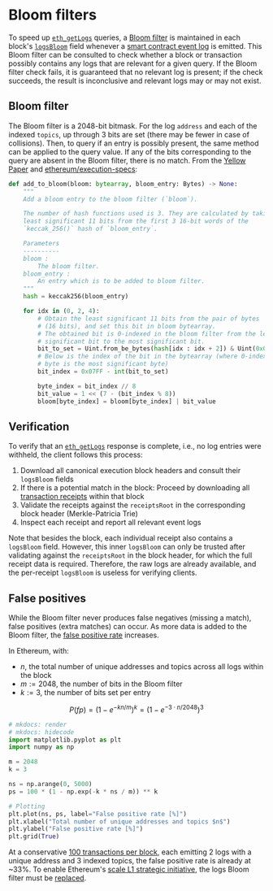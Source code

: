 # Bloom filters

To speed up [`eth_getLogs`](./event-logs.md#eth_getlogs) queries, a [Bloom filter](https://en.wikipedia.org/wiki/Bloom_filter) is maintained in each block's [`logsBloom`](https://ethereum.org/en/developers/docs/apis/json-rpc/#eth_getblockbyhash) field whenever a [smart contract event log](./event-logs.md#log-opcodes) is emitted. This Bloom filter can be consulted to check whether a block or transaction possibly contains any logs that are relevant for a given query. If the Bloom filter check fails, it is guaranteed that no relevant log is present; if the check succeeds, the result is inconclusive and relevant logs may or may not exist.

## Bloom filter

The Bloom filter is a 2048-bit bitmask. For the log `address` and each of the indexed `topics`, up through 3 bits are set (there may be fewer in case of collisions). Then, to query if an entry is possibly present, the same method can be applied to the query value. If any of the bits corresponding to the query are absent in the Bloom filter, there is no match. From the [Yellow Paper](https://ethereum.github.io/yellowpaper/paper.pdf) and [ethereum/execution-specs](https://github.com/ethereum/execution-specs/blob/master/src/ethereum/frontier/bloom.py):

```python
def add_to_bloom(bloom: bytearray, bloom_entry: Bytes) -> None:
    """
    Add a bloom entry to the bloom filter (`bloom`).

    The number of hash functions used is 3. They are calculated by taking the
    least significant 11 bits from the first 3 16-bit words of the
    `keccak_256()` hash of `bloom_entry`.

    Parameters
    ----------
    bloom :
        The bloom filter.
    bloom_entry :
        An entry which is to be added to bloom filter.
    """
    hash = keccak256(bloom_entry)

    for idx in (0, 2, 4):
        # Obtain the least significant 11 bits from the pair of bytes
        # (16 bits), and set this bit in bloom bytearray.
        # The obtained bit is 0-indexed in the bloom filter from the least
        # significant bit to the most significant bit.
        bit_to_set = Uint.from_be_bytes(hash[idx : idx + 2]) & Uint(0x07FF)
        # Below is the index of the bit in the bytearray (where 0-indexed
        # byte is the most significant byte)
        bit_index = 0x07FF - int(bit_to_set)

        byte_index = bit_index // 8
        bit_value = 1 << (7 - (bit_index % 8))
        bloom[byte_index] = bloom[byte_index] | bit_value
```

## Verification

To verify that an [`eth_getLogs`](./event-logs.md#eth_getlogs) response is complete, i.e., no log entries were withheld, the client follows this process:

1. Download all canonical execution block headers and consult their `logsBloom` fields
2. If there is a potential match in the block: Proceed by downloading all [transaction receipts](https://ethereum.org/en/developers/docs/apis/json-rpc/#eth_gettransactionreceipt) within that block
3. Validate the receipts against the `receiptsRoot` in the corresponding block header (Merkle-Patricia Trie)
4. Inspect each receipt and report all relevant event logs

Note that besides the block, each individual receipt also contains a `logsBloom` field. However, this inner `logsBloom` can only be trusted after validating against the `receiptsRoot` in the block header, for which the full receipt data is required. Therefore, the raw logs are already available, and the per-receipt `logsBloom` is useless for verifying clients.

## False positives

While the Bloom filter never produces false negatives (missing a match), false positives (extra matches) can occur. As more data is added to the Bloom filter, the [false positive rate](https://en.wikipedia.org/wiki/Bloom_filter#Probability_of_false_positives) increases.

In Ethereum, with:

- $n$, the total number of unique addresses and topics across all logs within the block
- $m := 2048$, the number of bits in the Bloom filter
- $k := 3$, the number of bits set per entry

$$
P(fp) = \left( 1 - e^{-kn / m} \right) ^k = \left( 1 - e^{-3 \cdot n / 2048} \right) ^3
$$

```python
# mkdocs: render
# mkdocs: hidecode
import matplotlib.pyplot as plt
import numpy as np

m = 2048
k = 3

ns = np.arange(0, 5000)
ps = 100 * (1 - np.exp(-k * ns / m)) ** k

# Plotting
plt.plot(ns, ps, label="False positive rate [%]")
plt.xlabel("Total number of unique addresses and topics $n$")
plt.ylabel("False positive rate [%]")
plt.grid(True)
```

At a conservative [100 transactions per block](https://etherscan.io/chart/tx), each emitting 2 logs with a unique address and 3 indexed topics, the false positive rate is already at ~33%. To enable Ethereum's [scale L1 strategic initiative](https://protocol.ethereum.foundation/strategic-initiatives), the logs Bloom filter must be [replaced](https://eips.ethereum.org/EIPS/eip-7668).
